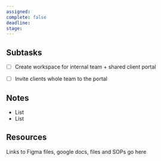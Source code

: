 ```yaml
---
assigned: 
complete: false
deadline: 
stage:
---
```

## Subtasks

- [ ] Create workspace for internal team + shared client portal
- [ ] Invite clients whole team to the portal




##  Notes
- List
- List


## Resources
Links to Figma files, google docs, files and SOPs go here